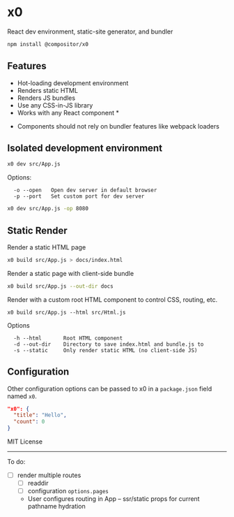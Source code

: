 
# x0

React dev environment, static-site generator, and bundler

```sh
npm install @compositor/x0
```

## Features

- Hot-loading development environment
- Renders static HTML
- Renders JS bundles
- Use any CSS-in-JS library
- Works with any React component *

* Components should not rely on bundler features like webpack loaders


## Isolated development environment

```sh
x0 dev src/App.js
```

Options:

```
  -o --open   Open dev server in default browser
  -p --port   Set custom port for dev server
```

```sh
x0 dev src/App.js -op 8080
```


## Static Render

Render a static HTML page

```sh
x0 build src/App.js > docs/index.html
```

Render a static page with client-side bundle

```sh
x0 build src/App.js --out-dir docs
```

Render with a custom root HTML component to control CSS, routing, etc.

```
x0 build src/App.js --html src/Html.js
```

Options

```
  -h --html       Root HTML component
  -d --out-dir    Directory to save index.html and bundle.js to
  -s --static     Only render static HTML (no client-side JS)
```


## Configuration

Other configuration options can be passed to x0 in a `package.json`
field named `x0`.

```json
"x0": {
  "title": "Hello",
  "count": 0
}
```

MIT License

---

To do:

- [ ] render multiple routes
  - [ ] readdir
  - [ ] configuration `options.pages`
  - User configures routing in App – ssr/static props for current pathname hydration

